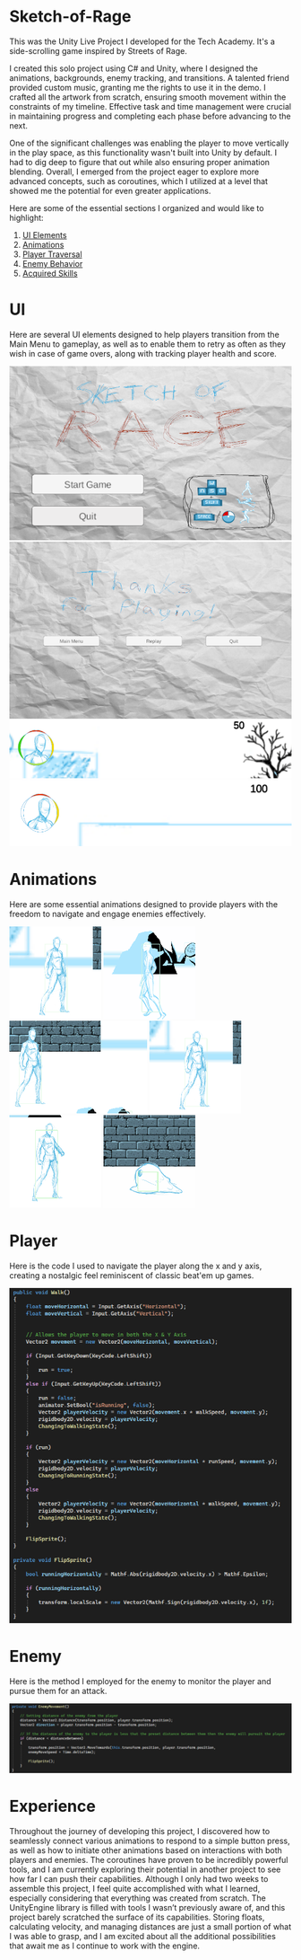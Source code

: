 # Sketch-of-Rage
This was the Unity Live Project I developed for the Tech Academy. It's a side-scrolling game inspired by Streets of Rage.

I created this solo project using C# and Unity, where I designed the animations, backgrounds, enemy tracking, and transitions. A talented friend provided custom music, granting me the rights to use it in the demo. I crafted all the artwork from scratch, ensuring smooth movement within the constraints of my timeline. Effective task and time management were crucial in maintaining progress and completing each phase before advancing to the next.

One of the significant challenges was enabling the player to move vertically in the play space, as this functionality wasn't built into Unity by default. I had to dig deep to figure that out while also ensuring proper animation blending. Overall, I emerged from the project eager to explore more advanced concepts, such as coroutines, which I utilized at a level that showed me the potential for even greater applications.


Here are some of the essential sections I organized and would like to highlight:

1. [UI Elements](#UI)
2. [Animations](#Animations)
3. [Player Traversal](#Player)
4. [Enemy Behavior](#Enemy)
5. [Acquired Skills](#Experience)

# UI <a name="UI Elements">
<body>
Here are several UI elements designed to help players transition from the Main Menu to gameplay, as well as to enable them to retry as often as they wish in case of game overs, along with tracking player health and score.

![Main Menu](<img/Main_Menu.png>)
![Game Over](<img/Game_Over.png>)
![Player HUD Full Health](<img/Player_HUD.png>)
![Player HUD Damaged](<img/Player_HUD_Loss.png>)
</body>

# Animations <a name="Animations">
<body>
Here are some essential animations designed to provide players with the freedom to navigate and engage enemies effectively.
  
![Idle](<img/Idle.gif>)
![Walk](<img/Walk.gif>)
![Running](<img/Running.gif>)
![Punch](<img/Punch.gif>)
![Death](<img/Death.gif>)
![Enemy](<img/Enemy.gif>)
</body>

# Player <a name="Player Traversal">
<body> 
Here is the code I used to navigate the player along the x and y axis, creating a nostalgic feel reminiscent of classic beat'em up games.
  
![Player Traversal Code](<img/Player_Movement.png>)
</body>


# Enemy <a name="Enemy Behavior">
<body>
Here is the method I employed for the enemy to monitor the player and pursue them for an attack.
  
![Enemy Traversal Code](<img/Enemy_Movement.png>)
</body>

# Experience <a name="Aquired Skills">
<body>
Throughout the journey of developing this project, I discovered how to seamlessly connect various animations to respond to a simple button press, as well as how to initiate other animations based on interactions with both players and enemies. The coroutines have proven to be incredibly powerful tools, and I am currently exploring their potential in another project to see how far I can push their capabilities. Although I only had two weeks to assemble this project, I feel quite accomplished with what I learned, especially considering that everything was created from scratch. The UnityEngine library is filled with tools I wasn’t previously aware of, and this project barely scratched the surface of its capabilities. Storing floats, calculating velocity, and managing distances are just a small portion of what I was able to grasp, and I am excited about all the additional possibilities that await me as I continue to work with the engine.
</body>
